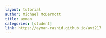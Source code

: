 ```yaml
---
layout: tutorial
author: Michael McDermott
title: ayman
categories: [student]
link: https://ayman-rashid.github.io/avt217
---
```

